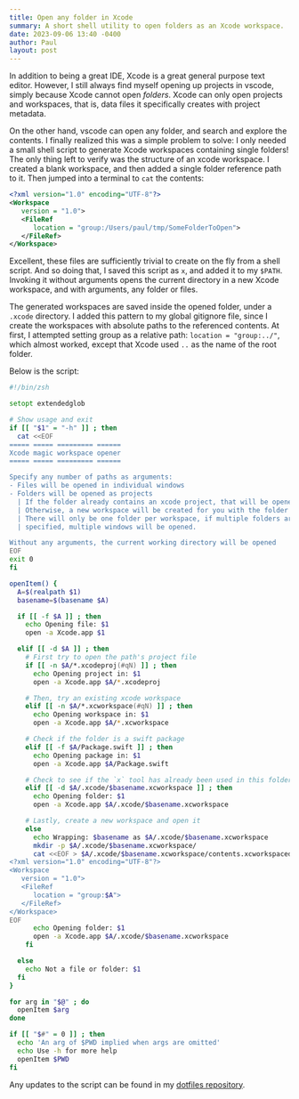 ```yaml
---
title: Open any folder in Xcode
summary: A short shell utility to open folders as an Xcode workspace.
date: 2023-09-06 13:40 -0400
author: Paul
layout: post
---
```


In addition to being a great IDE, Xcode is a great general purpose text editor.
However, I still always find myself opening up projects in vscode, simply because Xcode cannot open _folders_. Xcode can only open projects and workspaces, that is, data files it specifically creates with project metadata.

On the other hand, vscode can open any folder, and search and explore the contents. I finally realized this was a simple problem to solve: I only needed a small shell script to generate Xcode workspaces containing single folders!
The only thing left to verify was the structure of an xcode workspace. I created a blank workspace, and then added a single folder reference path to it. Then jumped into a terminal to `cat` the contents:

```xml
<?xml version="1.0" encoding="UTF-8"?>
<Workspace
   version = "1.0">
   <FileRef
      location = "group:/Users/paul/tmp/SomeFolderToOpen">
   </FileRef>
</Workspace>
```

Excellent, these files are sufficiently trivial to create on the fly from a shell script. And so doing that, I saved this script as `x`, and added it to my `$PATH`.
Invoking it without arguments opens the current directory in a new Xcode workspace, and with arguments, any folder or files.

The generated workspaces are saved inside the opened folder, under a `.xcode` directory. I added this pattern to my global gitignore file, since I create the workspaces with absolute paths to the referenced contents. At first, I attempted setting group as a relative path: `location = "group:../"`, which almost worked, except that Xcode used `..` as the name of the root folder.

Below is the script:

```zsh
#!/bin/zsh

setopt extendedglob

# Show usage and exit
if [[ "$1" = "-h" ]] ; then
  cat <<EOF
===== ===== ========= ======
Xcode magic workspace opener
===== ===== ========= ======

Specify any number of paths as arguments:
- Files will be opened in individual windows
- Folders will be opened as projects
  | If the folder already contains an xcode project, that will be opened.
  | Otherwise, a new workspace will be created for you with the folder added.
  | There will only be one folder per workspace, if multiple folders are
  | specified, multiple windows will be opened.

Without any arguments, the current working directory will be opened
EOF
exit 0
fi

openItem() {
  A=$(realpath $1)
  basename=$(basename $A)

  if [[ -f $A ]] ; then
    echo Opening file: $1
    open -a Xcode.app $1

  elif [[ -d $A ]] ; then
    # First try to open the path's project file
    if [[ -n $A/*.xcodeproj(#qN) ]] ; then
      echo Opening project in: $1
      open -a Xcode.app $A/*.xcodeproj

    # Then, try an existing xcode workspace
    elif [[ -n $A/*.xcworkspace(#qN) ]] ; then
      echo Opening workspace in: $1
      open -a Xcode.app $A/*.xcworkspace

    # Check if the folder is a swift package
    elif [[ -f $A/Package.swift ]] ; then
      echo Opening package in: $1
      open -a Xcode.app $A/Package.swift

    # Check to see if the `x` tool has already been used in this folder
    elif [[ -d $A/.xcode/$basename.xcworkspace ]] ; then
      echo Opening folder: $1
      open -a Xcode.app $A/.xcode/$basename.xcworkspace

    # Lastly, create a new workspace and open it
    else
      echo Wrapping: $basename as $A/.xcode/$basename.xcworkspace
      mkdir -p $A/.xcode/$basename.xcworkspace/
      cat <<EOF > $A/.xcode/$basename.xcworkspace/contents.xcworkspacedata
<?xml version="1.0" encoding="UTF-8"?>
<Workspace
   version = "1.0">
   <FileRef
      location = "group:$A">
   </FileRef>
</Workspace>
EOF
      echo Opening folder: $1
      open -a Xcode.app $A/.xcode/$basename.xcworkspace
    fi

  else
    echo Not a file or folder: $1
  fi
}

for arg in "$@" ; do
  openItem $arg
done

if [[ "$#" = 0 ]] ; then
  echo 'An arg of $PWD implied when args are omitted'
  echo Use -h for more help
  openItem $PWD
fi
```

Any updates to the script can be found in my [dotfiles repository](https://github.com/p3l6/env/blob/main/bin/x).
